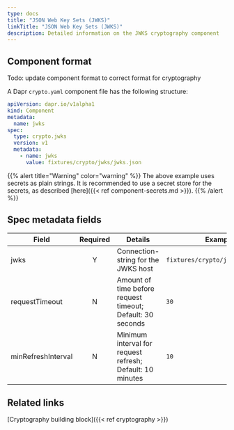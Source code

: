 ```yaml
---
type: docs
title: "JSON Web Key Sets (JWKS)"
linkTitle: "JSON Web Key Sets (JWKS)"
description: Detailed information on the JWKS cryptography component
---
```


## Component format

Todo: update component format to correct format for cryptography

A Dapr `crypto.yaml` component file has the following structure:

```yaml
apiVersion: dapr.io/v1alpha1
kind: Component
metadata:
  name: jwks
spec:
  type: crypto.jwks
  version: v1
  metadata:
    - name: jwks
      value: fixtures/crypto/jwks/jwks.json
```

{{% alert title="Warning" color="warning" %}}
The above example uses secrets as plain strings. It is recommended to use a secret store for the secrets, as described [here]({{< ref component-secrets.md >}}).
{{% /alert %}}

## Spec metadata fields

| Field              | Required | Details | Example |
|--------------------|:--------:|---------|---------|
| jwks               | Y        | Connection-string for the JWKS host  | `fixtures/crypto/jwks/jwks.json`
| requestTimeout     | N        | Amount of time before request timeout; Default: 30 seconds  | `30`
| minRefreshInterval | N        | Minimum interval for request refresh; Default: 10 minutes  | `10`

## Related links
[Cryptography building block]({{< ref cryptography >}})